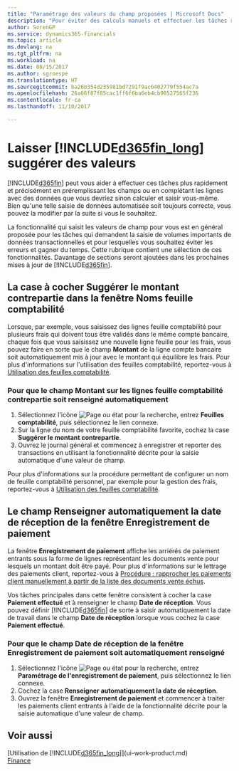 ```yaml
---
title: "Paramétrage des valeurs du champ proposées | Microsoft Docs"
description: "Pour éviter des calculs manuels et effectuer les tâches rapidement et précisément, vous pouvez configurer la saisie automatisée de données afin que Dynamics 365 renseigne les champs sélectionnés."
author: SorenGP
ms.service: dynamics365-financials
ms.topic: article
ms.devlang: na
ms.tgt_pltfrm: na
ms.workload: na
ms.date: 08/15/2017
ms.author: sgroespe
ms.translationtype: HT
ms.sourcegitcommit: ba26b354d235981bd7291f9ac6402779f554ac7a
ms.openlocfilehash: 26a66f87f85cac1ff6f6ba6eb4cb90527565f236
ms.contentlocale: fr-ca
ms.lasthandoff: 11/10/2017

---
```

# <a name="letting-included365finlongincludesd365finlongmdmd-suggest-values"></a>Laisser [!INCLUDE[d365fin_long](includes/d365fin_long_md.md)] suggérer des valeurs
[!INCLUDE[d365fin](includes/d365fin_md.md)] peut vous aider à effectuer ces tâches plus rapidement et précisément en préremplissant les champs ou en complétant les lignes avec des données que vous devriez sinon calculer et saisir vous-même. Bien qu'une telle saisie de données automatisée soit toujours correcte, vous pouvez la modifier par la suite si vous le souhaitez.

La fonctionnalité qui saisit les valeurs de champ pour vous est en général proposée pour les tâches qui demandent la saisie de volumes importants de données transactionnelles et pour lesquelles vous souhaitez éviter les erreurs et gagner du temps. Cette rubrique contient une sélection de ces fonctionnalités. Davantage de sections seront ajoutées dans les prochaines mises à jour de [!INCLUDE[d365fin](includes/d365fin_md.md)].

## <a name="the-suggest-balancing-amount-check-box-in-the-general-journal-batches-window"></a>La case à cocher **Suggérer le montant contrepartie** dans la fenêtre **Noms feuille comptabilité**
Lorsque, par exemple, vous saisissez des lignes feuille comptabilité pour plusieurs frais qui doivent tous être validés dans le même compte bancaire, chaque fois que vous saisissez une nouvelle ligne feuille pour les frais, vous pouvez faire en sorte que le champ **Montant** de la ligne compte bancaire soit automatiquement mis à jour avec le montant qui équilibre les frais. Pour plus d'informations sur l'utilisation des feuilles comptabilité, reportez-vous à [Utilisation des feuilles comptabilité](ui-work-general-journals.md).

### <a name="to-have-the-amount-field-on-balancing-general-journal-lines-filled-automatically"></a>Pour que le champ **Montant** sur les lignes feuille comptabilité contrepartie soit renseigné automatiquement
1. Sélectionnez l'icône ![Page ou état pour la recherche](media/ui-search/search_small.png "Page ou état pour la recherche"), entrez **Feuilles comptabilité**, puis sélectionnez le lien connexe.
2. Sur la ligne du nom de votre feuille comptabilité favorite, cochez la case **Suggérer le montant contrepartie**.
3. Ouvrez le journal général et commencez à enregistrer et reporter des transactions en utilisant la fonctionnalité décrite pour la saisie automatique d'une valeur de champ.       

Pour plus d'informations sur la procédure permettant de configurer un nom de feuille comptabilité personnel, par exemple pour la gestion des frais, reportez-vous à [Utilisation des feuilles comptabilité](ui-work-general-journals.md).

## <a name="the-automatically-fill-date-received-field-in-the-payment-registration-window"></a>Le champ **Renseigner automatiquement la date de réception** de la fenêtre **Enregistrement de paiement**
La fenêtre **Enregistrement de paiement** affiche les arriérés de paiement entrants sous la forme de lignes représentant les documents vente pour lesquels un montant doit être payé. Pour plus d'informations sur le lettrage des paiements client, reportez-vous à [Procédure : rapprocher les paiements client manuellement à partir de la liste des documents vente échus](receivables-how-reconcile-customer-payments-list-unpaid-sales-documents.md).

Vos tâches principales dans cette fenêtre consistent à cocher la case **Paiement effectué** et à renseigner le champ **Date de réception**. Vous pouvez définir [!INCLUDE[d365fin](includes/d365fin_md.md)] de sorte à saisir automatiquement la date de travail dans le champ **Date de réception** lorsque vous cochez la case **Paiement effectué**.

### <a name="to-have-the-date-received-field-in-the-payment-registration-window-filled-automatically"></a>Pour que le champ **Date de réception** de la fenêtre **Enregistrement de paiement** soit automatiquement renseigné
1. Sélectionnez l'icône ![Page ou état pour la recherche](media/ui-search/search_small.png "icône Page ou état pour la recherche"), entrez **Paramétrage de l'enregistrement de paiement**, puis sélectionnez le lien connexe.
2. Cochez la case **Renseigner automatiquement la date de réception**.
3. Ouvrez la fenêtre **Enregistrement de paiement** et commencer à traiter les paiements client entrants à l'aide de la fonctionnalité décrite pour la saisie automatique d'une valeur de champ.

## <a name="see-also"></a>Voir aussi
[Utilisation de [!INCLUDE[d365fin_long](includes/d365fin_long_md.md)]](ui-work-product.md)  
[Finance](finance.md)

